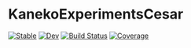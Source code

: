 # KanekoExperimentsCesar

[![Stable](https://img.shields.io/badge/docs-stable-blue.svg)](https://orkolorko.github.io/KanekoExperimentsCesar.jl/stable/)
[![Dev](https://img.shields.io/badge/docs-dev-blue.svg)](https://orkolorko.github.io/KanekoExperimentsCesar.jl/dev/)
[![Build Status](https://github.com/orkolorko/KanekoExperimentsCesar.jl/actions/workflows/CI.yml/badge.svg?branch=main)](https://github.com/orkolorko/KanekoExperimentsCesar.jl/actions/workflows/CI.yml?query=branch%3Amain)
[![Coverage](https://codecov.io/gh/orkolorko/KanekoExperimentsCesar.jl/branch/main/graph/badge.svg)](https://codecov.io/gh/orkolorko/KanekoExperimentsCesar.jl)
